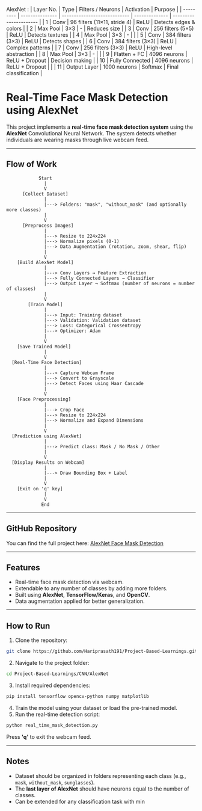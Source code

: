 AlexNet :
| Layer No. | Type            | Filters / Neurons            | Activation     | Purpose                |
| --------- | --------------- | ---------------------------- | -------------- | ---------------------- |
| 1         | Conv            | 96 filters (11×11, stride 4) | ReLU           | Detects edges & colors |
| 2         | Max Pool        | 3×3                          | -              | Reduces size           |
| 3         | Conv            | 256 filters (5×5)            | ReLU           | Detects textures       |
| 4         | Max Pool        | 3×3                          | -              |                        |
| 5         | Conv            | 384 filters (3×3)            | ReLU           | Detects shapes         |
| 6         | Conv            | 384 filters (3×3)            | ReLU           | Complex patterns       |
| 7         | Conv            | 256 filters (3×3)            | ReLU           | High-level abstraction |
| 8         | Max Pool        | 3×3                          | -              |                        |
| 9         | Flatten + FC    | 4096 neurons                 | ReLU + Dropout | Decision making        |
| 10        | Fully Connected | 4096 neurons                 | ReLU + Dropout |                        |
| 11        | Output Layer    | 1000 neurons                 | Softmax        | Final classification   |


# Real-Time Face Mask Detection using AlexNet

This project implements a **real-time face mask detection system** using the **AlexNet** Convolutional Neural Network. The system detects whether individuals are wearing masks through live webcam feed.

---

## Flow of Work

```
            Start
              |
              V
      [Collect Dataset]
              |
              |---> Folders: "mask", "without_mask" (and optionally more classes)
              |
              V
      [Preprocess Images]
              |
              |---> Resize to 224x224
              |---> Normalize pixels (0-1)
              |---> Data Augmentation (rotation, zoom, shear, flip)
              |
              V
    [Build AlexNet Model]
              |
              |---> Conv Layers → Feature Extraction
              |---> Fully Connected Layers → Classifier
              |---> Output Layer → Softmax (number of neurons = number of classes)
              |
              V
        [Train Model]
              |
              |---> Input: Training dataset
              |---> Validation: Validation dataset
              |---> Loss: Categorical Crossentropy
              |---> Optimizer: Adam
              |
              V
    [Save Trained Model]
              |
              V
  [Real-Time Face Detection]
              |
              |---> Capture Webcam Frame
              |---> Convert to Grayscale
              |---> Detect Faces using Haar Cascade
              |
              V
    [Face Preprocessing]
              |
              |---> Crop Face
              |---> Resize to 224x224
              |---> Normalize and Expand Dimensions
              |
              V
  [Prediction using AlexNet]
              |
              |---> Predict class: Mask / No Mask / Other
              |
              V
  [Display Results on Webcam]
              |
              |---> Draw Bounding Box + Label
              |
              V
    [Exit on 'q' key]
              |
              V
             End
```

---

## GitHub Repository

You can find the full project here: [AlexNet Face Mask Detection](https://github.com/Hariprasath191/Project-Based-Learnings/tree/main/CNN/AlexNet)

---

## Features

* Real-time face mask detection via webcam.
* Extendable to any number of classes by adding more folders.
* Built using **AlexNet**, **TensorFlow/Keras**, and **OpenCV**.
* Data augmentation applied for better generalization.

---

## How to Run

1. Clone the repository:

```bash
git clone https://github.com/Hariprasath191/Project-Based-Learnings.git
```

2. Navigate to the project folder:

```bash
cd Project-Based-Learnings/CNN/AlexNet
```

3. Install required dependencies:

```bash
pip install tensorflow opencv-python numpy matplotlib
```

4. Train the model using your dataset or load the pre-trained model.
5. Run the real-time detection script:

```bash
python real_time_mask_detection.py
```

Press **'q'** to exit the webcam feed.

---

## Notes

* Dataset should be organized in folders representing each class (e.g., `mask`, `without_mask`, `sunglasses`).
* The **last layer of AlexNet** should have neurons equal to the number of classes.
* Can be extended for any classification task with min
